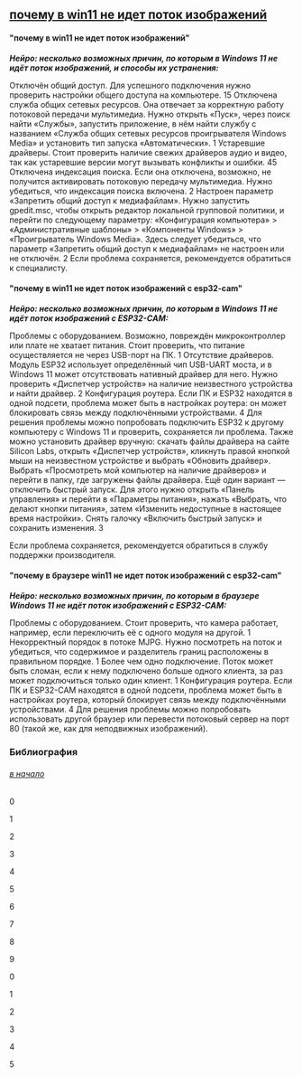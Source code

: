 ## [почему в win11 не идет поток изображений](#)

#### "почему в win11 не идет поток изображений"

***Нейро: несколько возможных причин, по которым в Windows 11 не идёт поток изображений, и способы их устранения:***

Отключён общий доступ. Для успешного подключения нужно проверить настройки общего доступа на компьютере. 15
Отключена служба общих сетевых ресурсов. Она отвечает за корректную работу потоковой передачи мультимедиа. Нужно открыть «Пуск», через поиск найти «Службы», запустить приложение, в нём найти службу с названием «Служба общих сетевых ресурсов проигрывателя Windows Media» и установить тип запуска «Автоматически». 1
Устаревшие драйверы. Стоит проверить наличие свежих драйверов аудио и видео, так как устаревшие версии могут вызывать конфликты и ошибки. 45
Отключена индексация поиска. Если она отключена, возможно, не получится активировать потоковую передачу мультимедиа. Нужно убедиться, что индексация поиска включена. 2
Настроен параметр «Запретить общий доступ к медиафайлам». Нужно запустить gpedit.msc, чтобы открыть редактор локальной групповой политики, и перейти по следующему параметру: «Конфигурация компьютера» > «Административные шаблоны» > «Компоненты Windows» > «Проигрыватель Windows Media». Здесь следует убедиться, что параметр «Запретить общий доступ к медиафайлам» не настроен или не отключён. 2
Если проблема сохраняется, рекомендуется обратиться к специалисту.

#### "почему в win11 не идет поток изображений с esp32-cam"

***Нейро: несколько возможных причин, по которым в Windows 11 не идёт поток изображений с ESP32-CAM:***

Проблемы с оборудованием. Возможно, повреждён микроконтроллер или плате не хватает питания. Стоит проверить, что питание осуществляется не через USB-порт на ПК. 1
Отсутствие драйверов. Модуль ESP32 использует определённый чип USB-UART моста, и в Windows 11 может отсутствовать нативный драйвер для него. Нужно проверить «Диспетчер устройств» на наличие неизвестного устройства и найти драйвер. 2
Конфигурация роутера. Если ПК и ESP32 находятся в одной подсети, проблема может быть в настройках роутера: он может блокировать связь между подключёнными устройствами. 4
Для решения проблемы можно попробовать подключить ESP32 к другому компьютеру с Windows 11 и проверить, сохраняется ли проблема. Также можно установить драйвер вручную: скачать файлы драйвера на сайте Silicon Labs, открыть «Диспетчер устройств», кликнуть правой кнопкой мыши на неизвестном устройстве и выбрать «Обновить драйвер». Выбрать «Просмотреть мой компьютер на наличие драйверов» и перейти в папку, где загружены файлы драйвера. Ещё один вариант — отключить быстрый запуск. Для этого нужно открыть «Панель управления» и перейти в «Параметры питания», нажать «Выбрать, что делают кнопки питания», затем «Изменить недоступные в настоящее время настройки». Снять галочку «Включить быстрый запуск» и сохранить изменения. 3

Если проблема сохраняется, рекомендуется обратиться в службу поддержки производителя.

#### "почему в браузере win11 не идет поток изображений с esp32-cam"

***Нейро: несколько возможных причин, по которым в браузере Windows 11 не идёт поток изображений с ESP32-CAM:***

Проблемы с оборудованием. Стоит проверить, что камера работает, например, если переключить её с одного модуля на другой. 1
Некорректный порядок в потоке MJPG. Нужно посмотреть на поток и убедиться, что содержимое и разделитель границ расположены в правильном порядке. 1
Более чем одно подключение. Поток может быть сломан, если к нему подключено больше одного клиента, за раз может подключиться только один клиент. 1
Конфигурация роутера. Если ПК и ESP32-CAM находятся в одной подсети, проблема может быть в настройках роутера, который блокирует связь между подключёнными устройствами. 4
Для решения проблемы можно попробовать использовать другой браузер или перевести потоковый сервер на порт 80 (такой же, как для неподвижных изображений). 


### Библиография








###### [в начало](#kvizzy)

0

1

2

3

4

5

6

7

8

9

0

1

2

3

4

5




